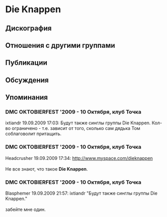 # Die Knappen



## Дискография


## Отношения с другими группами


## Публикации


## Обсуждения


## Упоминания

### DMC OKTOBIERFEST '2009 - 10 Октября, клуб Точка

ixtiandr 19.09.2009 17:03:
Будут также синглы группы Die Knappen. Кол-во ограничено - т.е. зависит от того, сколько сам дядька Том соблаговолит притащить.

### DMC OKTOBIERFEST '2009 - 10 Октября, клуб Точка

Headcrusher 19.09.2009 17:34:
<A HREF="http://www.myspace.com/dieknappen" TARGET="_blank">http://www.myspace.com/dieknappen</A><BR><BR>Не все знают, что такое <B>Die Knappen</B>.

### DMC OKTOBIERFEST '2009 - 10 Октября, клуб Точка

Blasphemer 19.09.2009 21:57:
ixtiandr "Будут также синглы группы Die Knappen."<BR><BR>забейте мне один. 

